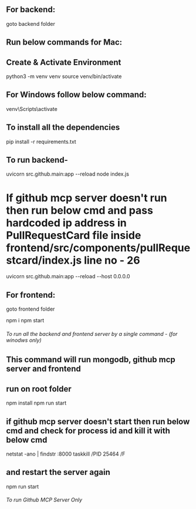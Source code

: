 ## For backend:

goto backend folder

## Run below commands for Mac:

## Create & Activate Environment

python3 -m venv venv
source venv/bin/activate

## For Windows follow below command:

venv\Scripts\activate

## To install all the dependencies

pip install -r requirements.txt

## To run backend-

uvicorn src.github.main:app --reload
node index.js

# If github mcp server doesn't run then run below cmd and pass hardcoded ip address in PullRequestCard file inside frontend/src/components/pullRequestcard/index.js line no - 26

uvicorn src.github.main:app --reload --host 0.0.0.0

## For frontend:

goto frontend folder

npm i
npm start


###### To run all the backend and frontend server by a single command - (for winodws only)

## This command will run mongodb, github mcp server and frontend

## run on root folder

npm install
npm run start

## if github mcp server doesn't start then run below cmd and check for process id and kill it with below cmd

netstat -ano | findstr :8000
taskkill /PID 25464 /F

## and restart the server again

npm run start

###### To run Github MCP Server Only
